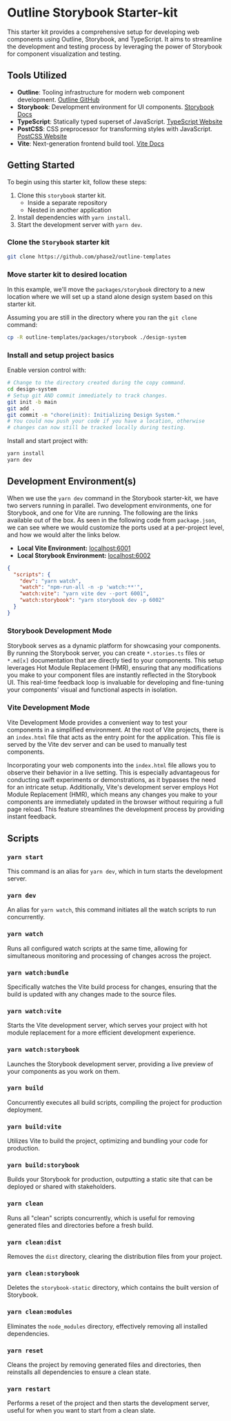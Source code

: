 # Outline Storybook Starter-kit

This starter kit provides a comprehensive setup for developing web components using Outline, Storybook, and TypeScript. It aims to streamline the development and testing process by leveraging the power of Storybook for component visualization and testing.

## Tools Utilized

- **Outline**: Tooling infrastructure for modern web component development. [Outline GitHub](https://github.com/phase2/outline)
- **Storybook**: Development environment for UI components. [Storybook Docs](https://storybook.js.org/docs/web-components/introduction)
- **TypeScript**: Statically typed superset of JavaScript. [TypeScript Website](https://www.typescriptlang.org/)
- **PostCSS**: CSS preprocessor for transforming styles with JavaScript. [PostCSS Website](https://postcss.org/)
- **Vite**: Next-generation frontend build tool. [Vite Docs](https://vitejs.dev/)

## Getting Started

To begin using this starter kit, follow these steps:

1. Clone this `storybook` starter kit.
   - Inside a separate repository
   - Nested in another application
2. Install dependencies with `yarn install`.
3. Start the development server with `yarn dev`.

### Clone the `Storybook` starter kit

```bash
git clone https://github.com/phase2/outline-templates
```

### Move starter kit to desired location

In this example, we'll move the `packages/storybook` directory to a new location where we will set up a stand alone design system based on this starter kit.

Assuming you are still in the directory where you ran the `git clone` command:

```bash
cp -R outline-templates/packages/storybook ./design-system
```

### Install and setup project basics

Enable version control with:

```bash
# Change to the directory created during the copy command.
cd design-system
# Setup git AND commit immediately to track changes.
git init -b main
git add .
git commit -m "chore(init): Initializing Design System."
# You could now push your code if you have a location, otherwise
# changes can now still be tracked locally during testing.
```

Install and start project with:

```bash
yarn install
yarn dev
```

## Development Environment(s)

When we use the `yarn dev` command in the Storybook starter-kit, we have two servers running in parallel. Two development environments, one for Storybook, and one for Vite are running. The following are the links available out of the box. As seen in the following code from `package.json`, we can see where we would customize the ports used at a per-project level, and how we would alter the links below.

- **Local Vite Environment:** [localhost:6001](http://localhost:6001/)
- **Local Storybook Environment:** [localhost:6002](http://localhost:6002/)

```json
{
  "scripts": {
    "dev": "yarn watch",
    "watch": "npm-run-all -n -p 'watch:**'",
    "watch:vite": "yarn vite dev --port 6001",
    "watch:storybook": "yarn storybook dev -p 6002"
  }
}
```

### Storybook Development Mode

Storybook serves as a dynamic platform for showcasing your components. By running the Storybook server, you can create `*.stories.ts` files or `*.md[x]` documentation that are directly tied to your components. This setup leverages Hot Module Replacement (HMR), ensuring that any modifications you make to your component files are instantly reflected in the Storybook UI. This real-time feedback loop is invaluable for developing and fine-tuning your components' visual and functional aspects in isolation.

### Vite Development Mode

Vite Development Mode provides a convenient way to test your components in a
simplified environment. At the root of Vite projects, there is an `index.html`
file that acts as the entry point for the application. This file is served by
the Vite dev server and can be used to manually test components.

Incorporating your web components into the `index.html` file allows you to
observe their behavior in a live setting. This is especially advantageous for
conducting swift experiments or demonstrations, as it bypasses the need for
an intricate setup. Additionally, Vite's development server employs Hot Module
Replacement (HMR), which means any changes you make to your components are
immediately updated in the browser without requiring a full page reload. This
feature streamlines the development process by providing instant feedback.

## Scripts

### `yarn start`

This command is an alias for `yarn dev`, which in turn starts the development server.

### `yarn dev`

An alias for `yarn watch`, this command initiates all the watch scripts to run concurrently.

### `yarn watch`

Runs all configured watch scripts at the same time, allowing for simultaneous monitoring and processing of changes across the project.

### `yarn watch:bundle`

Specifically watches the Vite build process for changes, ensuring that the build is updated with any changes made to the source files.

### `yarn watch:vite`

Starts the Vite development server, which serves your project with hot module replacement for a more efficient development experience.

### `yarn watch:storybook`

Launches the Storybook development server, providing a live preview of your components as you work on them.

### `yarn build`

Concurrently executes all build scripts, compiling the project for production deployment.

### `yarn build:vite`

Utilizes Vite to build the project, optimizing and bundling your code for production.

### `yarn build:storybook`

Builds your Storybook for production, outputting a static site that can be deployed or shared with stakeholders.

### `yarn clean`

Runs all "clean" scripts concurrently, which is useful for removing generated files and directories before a fresh build.

### `yarn clean:dist`

Removes the `dist` directory, clearing the distribution files from your project.

### `yarn clean:storybook`

Deletes the `storybook-static` directory, which contains the built version of Storybook.

### `yarn clean:modules`

Eliminates the `node_modules` directory, effectively removing all installed dependencies.

### `yarn reset`

Cleans the project by removing generated files and directories, then reinstalls all dependencies to ensure a clean state.

### `yarn restart`

Performs a reset of the project and then starts the development server, useful for when you want to start from a clean slate.
